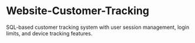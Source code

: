 # Website-Customer-Tracking
SQL-based customer tracking system with user session management, login limits, and device tracking features.
